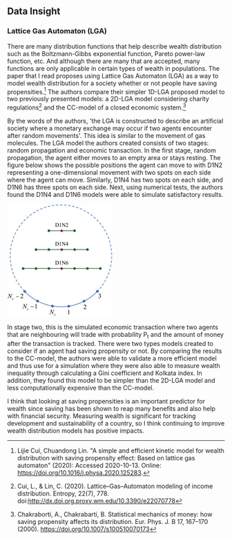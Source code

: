 ## Data Insight
### Lattice Gas Automaton (LGA)


There are many distribution functions that help describe wealth distribution such as the Boltzmann-Gibbs exponential function, Pareto power-law function, etc.
And although there are many that are accepted, many functions are only applicable in certain types of wealth in populations.
The paper that I read proposes using Lattice Gas Automaton (LGA) as a way to model wealth distribution for a society whether or not people have saving propensities.[^1]
The authors compare their simpler 1D-LGA proposed model to two previously presented models: a 2D-LGA model considering charity regulations[^2] and the CC-model of a closed economic system.[^3]


By the words of the authors, 'the LGA is constructed to describe an artificial society where a monetary exchange may occur if two agents encounter after random movements'. 
This idea is similar to the movement of gas molecules.
The LGA model the authors created consists of two stages: random propagation and economic transaction.
In the first stage, random propagation, the agent either moves to an empty area or stays resting.
The figure below shows the possible positions the agent can move to with D1N2 representing a one-dimensional movement with two spots on each side where the agent can move.
Similarly, D1N4 has two spots on each side, and D1N6 has three spots on each side. 
Next, using numerical tests, the authors found the D1N4 and D1N6 models were able to simulate satisfactory results.

![](neighbours.png)

In stage two, this is the simulated economic transaction where two agents that are neighbouring will trade with probability P<sub>t</sub> and the amount of money after the transaction is tracked.
There were two types models created to consider if an agent had saving propensity or not.
By comparing the results to the CC-model, the authors were able to validate a more efficient model and thus use for a simulation where they were also able to measure wealth inequality through calculating a Gini coefficient and Kolkata index.
In addition, they found this model to be simpler than the 2D-LGA model and less computationally expensive than the CC-model.

I think that looking at saving propensities is an important predictor for wealth since saving has been shown to reap many benefits and also help with financial security.
Measuring wealth is significant for tracking development and sustainability of a country, so I think continuing to improve wealth distribution models has positive impacts.



[^1]: Lijie Cui, Chuandong Lin. "A simple and efficient kinetic model for wealth distribution with saving propensity effect: Based on lattice gas automaton" (2020): Accessed 2020-10-13. Online: https://doi.org/10.1016/j.physa.2020.125283.

[^2]: Cui, L., & Lin, C. (2020). Lattice–Gas–Automaton modeling of income distribution. Entropy, 22(7), 778. doi:http://dx.doi.org.proxy.wm.edu/10.3390/e22070778

[^3]: Chakraborti, A., Chakrabarti, B. Statistical mechanics of money: how saving propensity affects its distribution. Eur. Phys. J. B 17, 167–170 (2000). https://doi.org/10.1007/s100510070173
